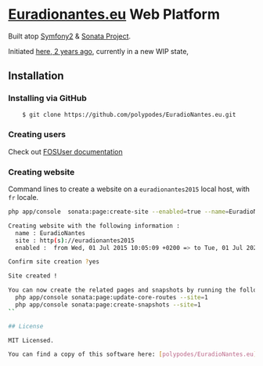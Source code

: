 # [Euradionantes.eu](http://www.euradionantes.eu) Web Platform


Built atop [Symfony2](http://symfony.com) & [Sonata Project](http://sonata-project.org).

Initiated [here, 2 years ago](https://github.com/DILL44/euradio), currently in a new WIP state,

## Installation

### Installing via GitHub

```bash
    $ git clone https://github.com/polypodes/EuradioNantes.eu.git
```

### Creating users

Check out [FOSUser documentation](https://github.com/FriendsOfSymfony/FOSUserBundle/blob/v1.3.6/Resources/doc/command_line_tools.md)

### Creating website

Command lines to create a website on a `euradionantes2015` local host, with `fr` locale.

```bash
php app/console  sonata:page:create-site --enabled=true --name=EuradioNantes --locale=fr --host=euradionantes2015 --relativePath=/ --enabledFrom=now --enabledTo="+20 years" --default=true 

Creating website with the following information :
  name : EuradioNantes
  site : http(s)://euradionantes2015
  enabled :  from Wed, 01 Jul 2015 10:05:09 +0200 => to Tue, 01 Jul 2025 10:05:09 +0200

Confirm site creation ?yes

Site created !

You can now create the related pages and snapshots by running the followings commands:
  php app/console sonata:page:update-core-routes --site=1
  php app/console sonata:page:create-snapshots --site=1
``

## License

MIT Licensed.

You can find a copy of this software here: [polypodes/EuradioNantes.eu](https://github.com/polypodes/EuradioNantes.eu)

